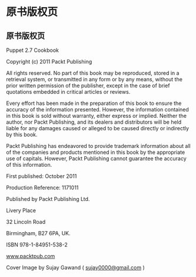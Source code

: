 # 原书版权页

## 原书版权页

Puppet 2.7 Cookbook

Copyright (c) 2011 Packt Publishing

All rights reserved. No part of this book may be reproduced, stored in a retrieval system, or transmitted in any form or by any means, without the prior written permission of the publisher, except in the case of brief quotations embedded in critical articles or reviews.

Every effort has been made in the preparation of this book to ensure the accuracy of the information presented. However, the information contained in this book is sold without warranty, either express or implied. Neither the author, nor Packt Publishing, and its dealers and distributors will be held liable for any damages caused or alleged to be caused directly or indirectly by this book.

Packt Publishing has endeavored to provide trademark information about all of the companies and products mentioned in this book by the appropriate use of capitals. However, Packt Publishing cannot guarantee the accuracy of this information.

First published: October 2011

Production Reference: 1171011

Published by Packt Publishing Ltd.

Livery Place

32 Lincoln Road

Birmingham, B27 6PA, UK.

ISBN 978-1-84951-538-2

www.packtpub.com

Cover Image by Sujay Gawand ( sujay0000@gmail.com )